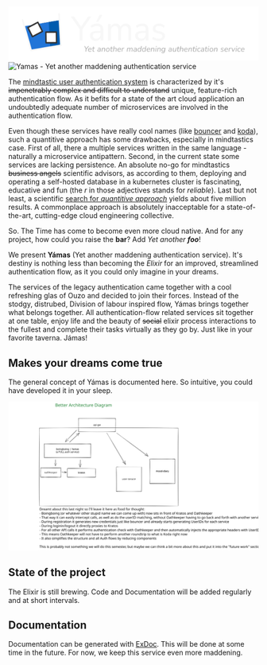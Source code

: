 ![Yamas - Yet another maddening authentication service](/docs/logo-dark.svg#gh-dark-mode-only)
![Yamas - Yet another maddening authentication service](/blob/main/docs/logo-light.svg#gh-light-mode-only)

The [mindtastic user authentication system](https://github.com/mindtastic/bouncer) is characterized by it's ~~impenetrably complex and difficult to understand~~ unique, feature-rich authentication flow. As it befits for a state of the art cloud application an undoubtedly adequate number of microservices are involved in the authentication flow.

Even though these services have really cool names (like [bouncer](https://github.com/mindtastic/bouncer) and [koda](https://github.com/mindtastic/koda)), such a quantitive approach has some drawbacks, especially in mindtastics case. First of all, there a multiple services written in the same language - naturally a microservice antipattern. Second, in the current state some services are lacking persistence. An absolute no-go for mindtastics ~~business angels~~ scientific advisors, as according to them, deploying and operating a self-hosted database in a kubernetes cluster is fascinating, educative and fun (the *r* in those adjectives stands for *reliable*). Last but not least, a scientific [search for *quantitive approach*](https://scholar.google.com/scholar?hl=de&as_sdt=0%2C5&q=quantitive+approach&btnG=) yields about five million results. A commonplace approach is absolutely inacceptable for a state-of-the-art, cutting-edge cloud engineering collective.

So. The Time has come to become even more cloud native. And for any project, how could you raise the **bar**? Add *Yet another **foo***!

We present **Yámas** (Yet another maddening authentication service). It's destiny is nothing less than becoming the *Elixir* for an improved, streamlined authentication flow, as it you could only imagine in your dreams.

The services of the legacy authentication came together with a cool refreshing glas of Ouzo and decided to join their forces. Instead of the stodgy, distrubed, Division of labour inspired flow, Yámas brings together what belongs together. All authentication-flow related services sit together at one table, enjoy life and the beauty of ~~social~~ elixir process interactions to the fullest and complete their tasks virtually as they go by. Just like in your favorite taverna. Jámas!

## Makes your dreams come true

The general concept of Yámas is documented here. So intuitive, you could have developed it in your sleep.

![Architecture diagram](/docs/diagram.svg)

## State of the project

The Elixir is still brewing. Code and Documentation will be added regularly and at short intervals.

## Documentation

Documentation can be generated with [ExDoc](https://github.com/elixir-lang/ex_doc).
This will be done at some time in the future. For now, we keep this service even more maddening.
